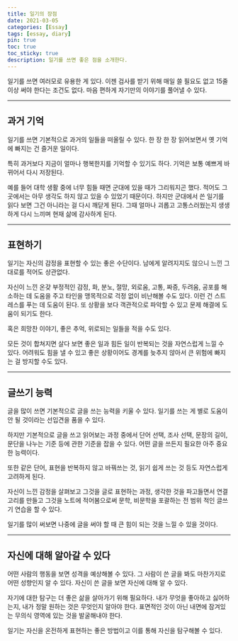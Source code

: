 ```yaml
---
title: 일기의 장점
date: 2021-03-05
categories: [Essay]
tags: [essay, diary]
pin: true
toc: true
toc_sticky: true
description: 일기를 쓰면 좋은 점을 소개한다.
---
```


일기를 쓰면 여러모로 유용한 게 있다. 이젠 검사를 받기 위해 매일 쓸 필요도 없고 15줄 이상 써야 한다는 조건도 없다. 마음 편하게 자기만의 이야기를 풀어낼 수 있다.

***

## __과거 기억__

일기를 쓰면 기본적으로 과거의 일들을 떠올릴 수 있다. 한 장 한 장 읽어보면서 옛 기억에 빠지는 건 즐거운 일이다.

특히 과거보다 지금이 얼마나 행복한지를 기억할 수 있기도 하다. 기억은 보통 예쁘게 바뀌어서 다시 저장된다.

예를 들어 대학 생활 중에 너무 힘들 때면 군대에 있을 때가 그리워지곤 했다. 적어도 그곳에서는 아무 생각도 하지 않고 있을 수 있었기 때문이다. 하지만 군대에서 쓴 일기를 읽다 보면 그건 아니라는 걸 다시 깨닫게 된다. 그때 얼마나 괴롭고 고통스러웠는지 생생하게 다시 느끼며 현재 삶에 감사하게 된다.

***

## __표현하기__

일기는 자신의 감정을 표현할 수 있는 좋은 수단이다. 남에게 알려지지도 않으니 느낀 그대로를 적어도 상관없다.

자신이 느낀 온갖 부정적인 감정, 화, 분노, 절망, 외로움, 고통, 짜증, 두려움, 공포를 해소하는 데 도움을 주고 타인을 맹목적으로 걱정 없이 비난해볼 수도 있다. 이런 건 스트레스를 푸는 데 도움이 된다. 또 상황을 보다 객관적으로 파악할 수 있고 문제 해결에 도움이 되기도 한다.

혹은 희망찬 이야기, 좋은 추억, 위로되는 일들을 적을 수도 있다.

모든 것이 합쳐지면 살다 보면 좋은 일과 힘든 일이 반복되는 것을 자연스럽게 느낄 수 있다. 어려워도 힘을 낼 수 있고 좋은 상황이어도 경계를 늦추지 않아서 큰 위험에 빠지는 걸 방지할 수도 있다.

***

## __글쓰기 능력__

글을 많이 쓰면 기본적으로 글을 쓰는 능력을 키울 수 있다. 일기를 쓰는 게 별로 도움이 안 될 것이라는 선입견을 품을 수 있다.

하지만 기본적으로 글을 쓰고 읽어보는 과정 중에서 단어 선택, 조사 선택, 문장의 길이, 문단을 나누는 기준 등에 관한 기준을 잡을 수 있다. 어떤 글을 쓰든지 필요한 아주 중요한 능력이다.

또한 같은 단어, 표현을 반복하지 않고 바꿔쓰는 것, 읽기 쉽게 쓰는 것 등도 자연스럽게 고려하게 된다.

자신이 느낀 감정을 살펴보고 그것을 글로 표현하는 과정, 생각한 것을 파고들면서 연결고리를 만들고 그것을 노트에 적어봄으로써 문학, 비문학을 포괄하는 전 범위 적인 글쓰기 연습을 할 수 있다.

일기를 많이 써보면 나중에 글을 써야 할 때 큰 힘이 되는 것을 느낄 수 있을 것이다.

***

## __자신에 대해 알아갈 수 있다__

어떤 사람의 행동을 보면 성격을 예상해볼 수 있다. 그 사람이 쓴 글을 봐도 마찬가지로 어떤 성향인지 알 수 있다. 자신이 쓴 글을 보면 자신에 대해 알 수 있다.

자기에 대한 탐구는 더 좋은 삶을 살아가기 위해 필요하다. 내가 무엇을 좋아하고 싫어하는지, 내가 정말 원하는 것은 무엇인지 알아야 한다. 표면적인 것이 아닌 내면에 잠겨있는 무의식 영역에 있는 것을 발굴해내야 한다.

일기는 자신을 온전하게 표현하는 좋은 방법이고 이를 통해 자신을 탐구해볼 수 있다.
